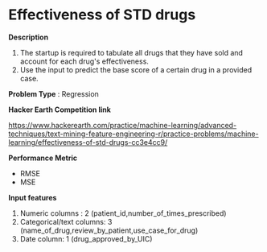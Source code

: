 # Effectiveness of STD drugs

**Description**
1. The startup is required to tabulate all drugs that they have sold and account for each drug's effectiveness.
2. Use the input to predict the base score of a certain drug in a provided case.

**Problem Type** : Regression

**Hacker Earth Competition link**

<https://www.hackerearth.com/practice/machine-learning/advanced-techniques/text-mining-feature-engineering-r/practice-problems/machine-learning/effectiveness-of-std-drugs-cc3e4cc9/>


**Performance Metric**
* RMSE
* MSE

**Input features**
1. Numeric columns : 2 (patient_id,number_of_times_prescribed)
2. Categorical/text columns: 3 (name_of_drug,review_by_patient,use_case_for_drug)
3. Date column: 1 (drug_approved_by_UIC)

